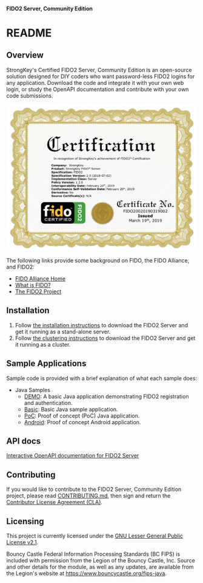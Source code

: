 #### FIDO2 Server, Community Edition 
# README

## Overview
StrongKey's Certified FIDO2 Server, Community Edition is an open-source solution designed for DIY coders who want password-less FIDO2  logins for any application. Download the code and integrate it with your own web login, or study the OpenAPI documentation and contribute with your own code submissions.

![StrongKey FIDO Certificate](https://github.com/StrongKey/fido2/blob/clustering/docs/images/fido2certified.png)

The following links provide some background on FIDO, the FIDO Alliance, and FIDO2:

* [FIDO Alliance Home](https://fidoalliance.org)
* [What is FIDO?](https://fidoalliance.org/what-is-fido/)
* [The FIDO2 Project](https://fidoalliance.org/fido2/)

## Installation
1) Follow [the installation instructions](docs/Installation_Guide_Linux.md) to download the FIDO2 Server and get it running as a stand-alone server.
2) Follow [the clustering instructions](docs/Clustering_Guide_Linux.md) to download the FIDO2 Server and get it running as a cluster.

## Sample Applications
Sample code is provided with a brief explanation of what each sample does:

* Java Samples
  * [DEMO](https://fido2.strongkey.com): A basic Java application demonstrating FIDO2 registration and authentication.
  * [Basic](https://github.com/StrongKey/fido2/tree/master/sampleapps/java/basic/): Basic Java sample application.
  * [PoC](https://github.com/StrongKey/fido2/tree/master/sampleapps/java/poc/): Proof of concept (PoC) Java application.
  * [Android](https://github.com/StrongKey/fido2/tree/master/sampleapps/java/android/): Proof of concept Android application.

## API docs
[Interactive OpenAPI documentation for FIDO2 Server](https://strongkey.github.io/fido2/)

## Contributing
If you would like to contribute to the FIDO2 Server, Community Edition project, please read [CONTRIBUTING.md](CONTRIBUTING.md), then sign and return the [Contributor License Agreement (CLA)](https://cla-assistant.io/StrongKey/fido2).

## Licensing
This project is currently licensed under the [GNU Lesser General Public License v2.1](LICENSE).

Bouncy Castle Federal Information Processing Standards (BC FIPS) is included with permission from the Legion of the Bouncy Castle, Inc. Source and other details for the module, as well as any updates, are available from the Legion's website at https://www.bouncycastle.org/fips-java.

